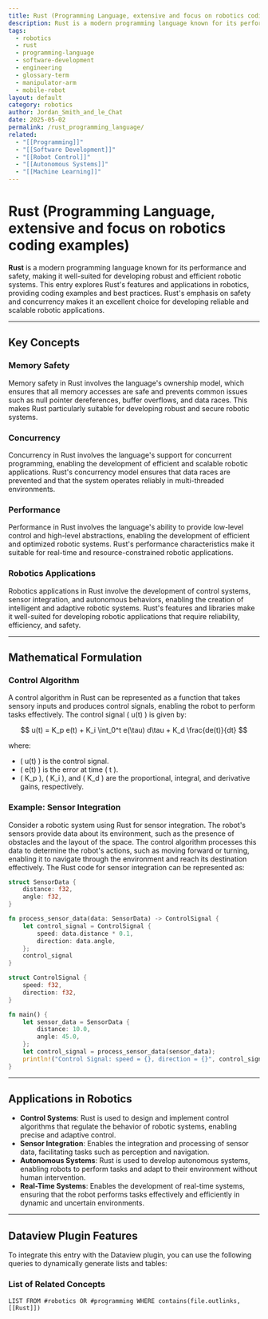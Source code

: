 ```yaml
---
title: Rust (Programming Language, extensive and focus on robotics coding examples)
description: Rust is a modern programming language known for its performance and safety, making it well-suited for developing robust and efficient robotic systems. This entry explores Rust's features and applications in robotics, providing coding examples and best practices.
tags:
  - robotics
  - rust
  - programming-language
  - software-development
  - engineering
  - glossary-term
  - manipulator-arm
  - mobile-robot
layout: default
category: robotics
author: Jordan_Smith_and_le_Chat
date: 2025-05-02
permalink: /rust_programming_language/
related:
  - "[[Programming]]"
  - "[[Software Development]]"
  - "[[Robot Control]]"
  - "[[Autonomous Systems]]"
  - "[[Machine Learning]]"
---
```


# Rust (Programming Language, extensive and focus on robotics coding examples)

**Rust** is a modern programming language known for its performance and safety, making it well-suited for developing robust and efficient robotic systems. This entry explores Rust's features and applications in robotics, providing coding examples and best practices. Rust's emphasis on safety and concurrency makes it an excellent choice for developing reliable and scalable robotic applications.

---

## Key Concepts

### Memory Safety

Memory safety in Rust involves the language's ownership model, which ensures that all memory accesses are safe and prevents common issues such as null pointer dereferences, buffer overflows, and data races. This makes Rust particularly suitable for developing robust and secure robotic systems.

### Concurrency

Concurrency in Rust involves the language's support for concurrent programming, enabling the development of efficient and scalable robotic applications. Rust's concurrency model ensures that data races are prevented and that the system operates reliably in multi-threaded environments.

### Performance

Performance in Rust involves the language's ability to provide low-level control and high-level abstractions, enabling the development of efficient and optimized robotic systems. Rust's performance characteristics make it suitable for real-time and resource-constrained robotic applications.

### Robotics Applications

Robotics applications in Rust involve the development of control systems, sensor integration, and autonomous behaviors, enabling the creation of intelligent and adaptive robotic systems. Rust's features and libraries make it well-suited for developing robotic applications that require reliability, efficiency, and safety.

---

## Mathematical Formulation

### Control Algorithm

A control algorithm in Rust can be represented as a function that takes sensory inputs and produces control signals, enabling the robot to perform tasks effectively. The control signal \( u(t) \) is given by:

$$
u(t) = K_p e(t) + K_i \int_0^t e(\tau) d\tau + K_d \frac{de(t)}{dt}
$$

where:
- \( u(t) \) is the control signal.
- \( e(t) \) is the error at time \( t \).
- \( K_p \), \( K_i \), and \( K_d \) are the proportional, integral, and derivative gains, respectively.

### Example: Sensor Integration

Consider a robotic system using Rust for sensor integration. The robot's sensors provide data about its environment, such as the presence of obstacles and the layout of the space. The control algorithm processes this data to determine the robot's actions, such as moving forward or turning, enabling it to navigate through the environment and reach its destination effectively. The Rust code for sensor integration can be represented as:

```rust
struct SensorData {
    distance: f32,
    angle: f32,
}

fn process_sensor_data(data: SensorData) -> ControlSignal {
    let control_signal = ControlSignal {
        speed: data.distance * 0.1,
        direction: data.angle,
    };
    control_signal
}

struct ControlSignal {
    speed: f32,
    direction: f32,
}

fn main() {
    let sensor_data = SensorData {
        distance: 10.0,
        angle: 45.0,
    };
    let control_signal = process_sensor_data(sensor_data);
    println!("Control Signal: speed = {}, direction = {}", control_signal.speed, control_signal.direction);
}
```

---

## Applications in Robotics

- **Control Systems**: Rust is used to design and implement control algorithms that regulate the behavior of robotic systems, enabling precise and adaptive control.
- **Sensor Integration**: Enables the integration and processing of sensor data, facilitating tasks such as perception and navigation.
- **Autonomous Systems**: Rust is used to develop autonomous systems, enabling robots to perform tasks and adapt to their environment without human intervention.
- **Real-Time Systems**: Enables the development of real-time systems, ensuring that the robot performs tasks effectively and efficiently in dynamic and uncertain environments.

---

## Dataview Plugin Features

To integrate this entry with the Dataview plugin, you can use the following queries to dynamically generate lists and tables:

### List of Related Concepts
```dataview
LIST FROM #robotics OR #programming WHERE contains(file.outlinks, [[Rust]])
```
